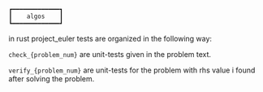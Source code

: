 ```
┏━━━━━━━━━━━━━┓
┃    algos    ┃
┗━━━━━━━━━━━━━┛
```

in rust project_euler tests are organized in the following way:

`check_{problem_num}` are unit-tests given in the problem text.

`verify_{problem_num}` are unit-tests for the problem with rhs value i found after solving the problem.